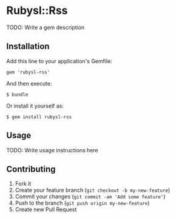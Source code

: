 # Rubysl::Rss

TODO: Write a gem description

## Installation

Add this line to your application's Gemfile:

    gem 'rubysl-rss'

And then execute:

    $ bundle

Or install it yourself as:

    $ gem install rubysl-rss

## Usage

TODO: Write usage instructions here

## Contributing

1. Fork it
2. Create your feature branch (`git checkout -b my-new-feature`)
3. Commit your changes (`git commit -am 'Add some feature'`)
4. Push to the branch (`git push origin my-new-feature`)
5. Create new Pull Request
